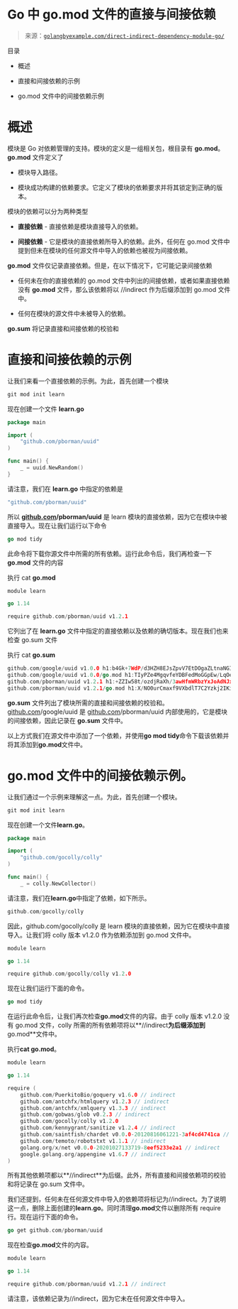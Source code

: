 <!--yml

类别：未分类

日期：2024-10-13 06:29:09

-->

# Go 中 go.mod 文件的直接与间接依赖

> 来源：[`golangbyexample.com/direct-indirect-dependency-module-go/`](https://golangbyexample.com/direct-indirect-dependency-module-go/)

目录

+   概述

+   直接和间接依赖的示例

+   go.mod 文件中的间接依赖示例

# **概述**

模块是 Go 对依赖管理的支持。模块的定义是一组相关包，根目录有 **go.mod**。 **go.mod** 文件定义了

+   模块导入路径。

+   模块成功构建的依赖要求。它定义了模块的依赖要求并将其锁定到正确的版本。

模块的依赖可以分为两种类型

+   **直接依赖** - 直接依赖是模块直接导入的依赖。

+   **间接依赖** - 它是模块的直接依赖所导入的依赖。此外，任何在 go.mod 文件中提到但未在模块的任何源文件中导入的依赖也被视为间接依赖。

**go.mod** 文件仅记录直接依赖。但是，在以下情况下，它可能记录间接依赖

+   任何未在你的直接依赖的 go.mod 文件中列出的间接依赖，或者如果直接依赖没有 **go.mod** 文件，那么该依赖将以 //indirect 作为后缀添加到 go.mod 文件中。

+   任何在模块的源文件中未被导入的依赖。

**go.sum** 将记录直接和间接依赖的校验和

# **直接和间接依赖的示例**

让我们来看一个直接依赖的示例。为此，首先创建一个模块

```go
git mod init learn
```

现在创建一个文件 **learn.go**

```go
package main

import (
	"github.com/pborman/uuid"
)

func main() {
	_ = uuid.NewRandom()
}
```

请注意，我们在 **learn.go** 中指定的依赖是

```go
"github.com/pborman/uuid"
```

所以 **[github.com](http://github.com)/pborman/uuid** 是 learn 模块的直接依赖，因为它在模块中被直接导入。现在让我们运行以下命令

```go
go mod tidy
```

此命令将下载你源文件中所需的所有依赖。运行此命令后，我们再检查一下 **go.mod** 文件的内容

执行 cat **go.mod**

```go
module learn

go 1.14

require github.com/pborman/uuid v1.2.1
```

它列出了在 **learn.go** 文件中指定的直接依赖以及依赖的确切版本。现在我们也来检查 go.sum 文件

执行 cat **go.sum**

```go
github.com/google/uuid v1.0.0 h1:b4Gk+7WdP/d3HZH8EJsZpvV7EtDOgaZLtnaNGIu1adA=
github.com/google/uuid v1.0.0/go.mod h1:TIyPZe4MgqvfeYDBFedMoGGpEw/LqOeaOT+nhxU+yHo=
github.com/pborman/uuid v1.2.1 h1:+ZZIw58t/ozdjRaXh/3awHfmWRbzYxJoAdNJxe/3pvw=
github.com/pborman/uuid v1.2.1/go.mod h1:X/NO0urCmaxf9VXbdlT7C2Yzkj2IKimNn4k+gtPdI/k=
```

**go.sum** 文件列出了模块所需的直接和间接依赖的校验和。[github.com](http://github.com)/google/uuid 是 [github.com](http://github.com)/pborman/uuid 内部使用的，它是模块的间接依赖，因此记录在 **go.sum** 文件中。

以上方式我们在源文件中添加了一个依赖，并使用**go mod tidy**命令下载该依赖并将其添加到**go.mod**文件中。

# **go.mod 文件中的间接依赖示例**。

让我们通过一个示例来理解这一点。为此，首先创建一个模块。

```go
git mod init learn
```

现在创建一个文件**learn.go**。

```go
package main

import (
	"github.com/gocolly/colly"
)

func main() {
	_ = colly.NewCollector()
```

请注意，我们在**learn.go**中指定了依赖，如下所示。

```go
github.com/gocolly/colly
```

因此，github.com/gocolly/colly 是 learn 模块的直接依赖，因为它在模块中直接导入。让我们将 colly 版本 v1.2.0 作为依赖添加到 go.mod 文件中。

```go
module learn

go 1.14

require	github.com/gocolly/colly v1.2.0
```

现在让我们运行下面的命令。

```go
go mod tidy
```

在运行此命令后，让我们再次检查**go.mod**文件的内容。由于 colly 版本 v1.2.0 没有 go.mod 文件，colly 所需的所有依赖项将以**//indirect**为后缀添加到**go.mod**文件中。

执行**cat go.mod**。

```go
module learn

go 1.14

require (
	github.com/PuerkitoBio/goquery v1.6.0 // indirect
	github.com/antchfx/htmlquery v1.2.3 // indirect
	github.com/antchfx/xmlquery v1.3.3 // indirect
	github.com/gobwas/glob v0.2.3 // indirect
	github.com/gocolly/colly v1.2.0
	github.com/kennygrant/sanitize v1.2.4 // indirect
	github.com/saintfish/chardet v0.0.0-20120816061221-3af4cd4741ca // indirect
	github.com/temoto/robotstxt v1.1.1 // indirect
	golang.org/x/net v0.0.0-20201027133719-8eef5233e2a1 // indirect
	google.golang.org/appengine v1.6.7 // indirect
)
```

所有其他依赖项都以**//indirect**为后缀。此外，所有直接和间接依赖项的校验和将记录在 go.sum 文件中。

我们还提到，任何未在任何源文件中导入的依赖项将标记为//indirect。为了说明这一点，删除上面创建的**learn.go**。同时清理**go.mod**文件以删除所有 require 行。现在运行下面的命令。

```go
go get github.com/pborman/uuid
```

现在检查**go.mod**文件的内容。

```go
module learn

go 1.14

require github.com/pborman/uuid v1.2.1 // indirect
```

请注意，该依赖记录为//indirect，因为它未在任何源文件中导入。



